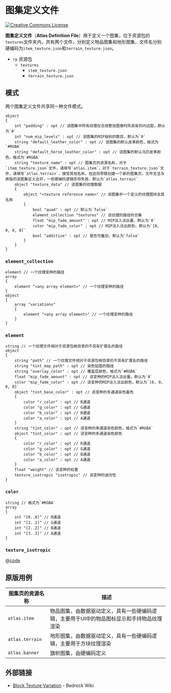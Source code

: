 # 图集定义文件

<a rel="license" href="http://creativecommons.org/licenses/by-nc-sa/4.0/"><img alt="Creative Commons License" style="border-width:0" src="https://mirrors.creativecommons.org/presskit/buttons/80x15/svg/by-nc-sa.svg" /></a>

**图集定义文件**（**Atlas Definition File**）用于定义一个图集，位于资源包的`textures`文件夹内，共有两个文件，分别定义物品图集和地形图集，文件名分别硬编码为`item_texture.json`和`terrain_texture.json`。

<div class="treeview">
  <ul>
    <li><span class="sprite" style="background-image:url(https://wiki.mcbe-dev.net/w/images/9/92/FileCSS.png?format=original);background-position:-112px -128px;background-size:128px auto;height:16px;width:16px"></span> <code>rp</code> 资源包<ul>
      <li><span class="sprite" style="background-image:url(https://wiki.mcbe-dev.net/w/images/9/92/FileCSS.png?format=original);background-position:-112px -128px;background-size:128px auto;height:16px;width:16px"></span> <code>textures</code><ul>
        <li><span class="sprite" style="background-image:url(https://wiki.mcbe-dev.net/w/images/9/92/FileCSS.png?format=original);background-position:-0px -80px;background-size:128px auto;height:16px;width:16px"></span> <code>item_texture.json</code></li>
        <li><span class="sprite" style="background-image:url(https://wiki.mcbe-dev.net/w/images/9/92/FileCSS.png?format=original);background-position:-0px -80px;background-size:128px auto;height:16px;width:16px"></span> <code>terrain_texture.json</code></li>
      </ul></li>
    </ul></li>
  </ul>
</div>

## 模式

两个图集定义文件共享同一种文件模式。

```schema
object
{
    int "padding" : opt // 该图集中所有纹理在合成整张图像时所具有的内边距，默认为`0`
    int "num_mip_levels" : opt // 该图集的MIP级别的数目，默认为`0`
    string "default_leather_color" : opt // 该图集的默认皮革颜色，格式为`#RGBA`
    string "default_horse_leather_color" : opt // 该图集的默认马匹皮革颜色，格式为`#RGBA`
    string "texture_name" : opt // 图集页的资源名称，对于`item_texture.json`文件，请填写`atlas.item`，对于`terrain_texture.json`文件，请填写`atlas.terrain`，接受其他名称，但这将导致创建一个新的图集页，文件无法与原版的该图集定义合并，一些硬编码逻辑亦将失效，默认为`atlas.terrain`
    object "texture_data" // 该图集的纹理数据
    {
        object "<texture reference name>" // 该图集中一个定义的纹理图块及其名称
        {
            bool "quad" : opt // 默认为`false`
            element_collection "textures" // 该纹理的路径的合集
            float "mip_fade_amount" : opt // MIP淡入淡出量，默认为`0`
            color "mip_fade_color" : opt // MIP淡入淡出颜色，默认为`[0, 0, 0, 0]`
            bool "additive" : opt // 是否可叠加，默认为`false`
        }
    }
}
```

### `element_collection`

```schema
element // 一个纹理变种的路径
array
{
    element "<any array element>" // 一个纹理变种的路径
}
object
{
    array "variations"
    {
        element "<any array element>" // 一个纹理变种的路径
    }
}
```

### `element`

```schema
string // 一个纹理文件相对于资源包根目录的不具有扩展名的路径
object
{
    string "path" // 一个纹理文件相对于资源包根目录的不具有扩展名的路径
    string "tint_map_path" : opt // 染色贴图的路径
    string "overlay_color" : opt // 覆盖层颜色，格式为`#RGBA`
    float "mip_fade_amount" : opt // 该变种的MIP淡入淡出量，默认为`0`
    color "mip_fade_color" : opt // 该变种的MIP淡入淡出颜色，默认为`[0, 0, 0, 0]`
    object "tint_base_color" : opt // 该变种的多通道染色基色
    {
        color "r_color" : opt // R通道
        color "g_color" : opt // G通道
        color "b_color" : opt // B通道
        color "a_color" : opt // A通道
    }
    string "tint_color" : opt // 该变种的单通道染色颜色，格式为`#RGBA`
    object "tint_color" : opt // 该变种的多通道染色颜色
    {
        color "r_color" : opt // R通道
        color "g_color" : opt // G通道
        color "b_color" : opt // B通道
        color "a_color" : opt // A通道
    }
    float "weight" // 该变种的权重
    texture_isotropic "isotropic" // 该变种的迷向性
}
```

### `color`

```schema
string // 格式为`#RGBA`
array
{
    int "[0..0]" // R通道
    int "[1..1]" // G通道
    int "[2..2]" // B通道
    int "[3..3]" // A通道
}
```

### `texture_isotropic`

@[code](../subschemas/texture_isotropic.schema)

## 原版用例

| 图集页的资源名称 | 描述                                                         |
| ---------------- | ------------------------------------------------------------ |
| `atlas.item`     | 物品图集，由数据驱动定义，具有一些硬编码逻辑，主要用于UI中的物品图标显示和手持物品纹理渲染 |
| `atlas.terrain`  | 地形图集，由数据驱动定义，具有一些硬编码逻辑，主要用于方块纹理渲染 |
| `atlas.banner`   | 旗帜图集，由硬编码定义                                       |

## 外部链接

- [Block Texture Variation](https://wiki.bedrock.dev/blocks/block-texture-variation.html) - Bedrock Wiki
